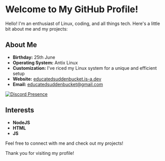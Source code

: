 # Welcome to My GitHub Profile!

Hello! I'm an enthusiast of Linux, coding, and all things tech. Here's a little bit about me and my projects:

## About Me

- **Birthday:** 25th June
- **Operating System:** Antix Linux
- **Customization:** I've riced my Linux system for a unique and efficient setup
- **Website:** [educatedsuddenbucket.is-a.dev](https://educatedsuddenbucket.is-a.dev)
- **Email:** [educatedsuddenbucket@gmail.com](mailto:educatedsuddenbucket@gmail.com)

[![Discord Presence](https://lanyard.cnrad.dev/api/1167825360151380032)](https://discord.com/users/1167825360151380032)

## Interests
- **NodeJS** 
- **HTML**
- **JS**

Feel free to connect with me and check out my projects!

Thank you for visiting my profile!
